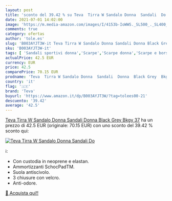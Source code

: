 ```yaml
---
layout: post
title: 'sconto del 39.42 % su Teva  Tirra W Sandalo Donna  Sandali  Do  '
date: 2021-07-01 14:02:00
image: 'https://m.media-amazon.com/images/I/4153b-IoWWS._SL500_._SL400_.jpg'
comments: true
category: ofertas
author: 'tole.es'
slug: 'B003AYJT3W-it Teva Tirra W Sandalo Donna Sandali Donna Black Grey Bkgy 37'
sku: 'B003AYJT3W-it'
tags: [ 'Sandali sportivi donna','Scarpe','Scarpe donna','Scarpe e borse','Scarpe sportive donna','Sneaker e scarpe sportive da donna','teva', ]
actualPrice: 42.5 EUR
currency: EUR
price: 42.5
comparePrice: 70.15 EUR
prodname: 'Teva  Tirra W Sandalo Donna  Sandali  Donna  Black Grey  Bkgy   37'
country: 'it'
flag: '🇮🇹'
brand: 'Teva'
buyurl: 'https://www.amazon.it/dp/B003AYJT3W/?tag=tolees00-21'
descuento: '39.42'
average: '42.5'
---
```


[Teva  Tirra W Sandalo Donna  Sandali  Donna  Black Grey  Bkgy   37](https://www.amazon.it/dp/B003AYJT3W/?tag=tolees00-21) ha un prezzo di 42.5 EUR (originale: 70.15 EUR) con uno sconto del 39.42 % sconto qui:

[![Teva  Tirra W Sandalo Donna  Sandali  Do](https://m.media-amazon.com/images/I/4153b-IoWWS._SL500_._SL400_.jpg)](https://www.amazon.it/dp/B003AYJT3W/?tag=tolees00-21)

ℹ️:

- Con custodia in neoprene e elastan.
- Ammortizzanti SchocPadTM.
- Suola antiscivolo.
- 3 chiusure con velcro.
- Anti-odore.

[🛒 Acquista qui!!](https://www.amazon.it/dp/B003AYJT3W/?tag=tolees00-21)

